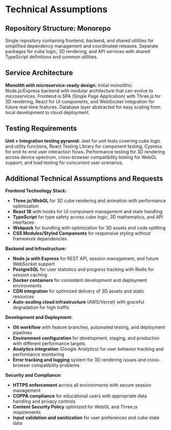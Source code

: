 # Technical Assumptions

## Repository Structure: Monorepo
Single repository containing frontend, backend, and shared utilities for simplified dependency management and coordinated releases. Separate packages for cube logic, 3D rendering, and API services with shared TypeScript definitions and common utilities.

## Service Architecture
**Monolith with microservice-ready design:** Initial monolithic Node.js/Express backend with modular architecture that can evolve to microservices. Frontend is SPA (Single Page Application) with Three.js for 3D rendering, React for UI components, and WebSocket integration for future real-time features. Database layer abstracted for easy scaling from local development to cloud deployment.

## Testing Requirements
**Unit + Integration testing pyramid:** Jest for unit tests covering cube logic and utility functions, React Testing Library for component testing, Cypress for end-to-end user interaction flows. Performance testing for 3D rendering across device spectrum, cross-browser compatibility testing for WebGL support, and load testing for concurrent user scenarios.

## Additional Technical Assumptions and Requests

**Frontend Technology Stack:**
- **Three.js/WebGL** for 3D cube rendering and animation with performance optimization
- **React 18** with hooks for UI component management and state handling  
- **TypeScript** for type safety across cube logic, 3D mathematics, and API interfaces
- **Webpack** for bundling with optimization for 3D assets and code splitting
- **CSS Modules/Styled Components** for responsive styling without framework dependencies

**Backend and Infrastructure:**
- **Node.js with Express** for REST API, session management, and future WebSocket support
- **PostgreSQL** for user statistics and progress tracking with Redis for session caching
- **Docker containers** for consistent development and deployment environments
- **CDN integration** for optimized delivery of 3D assets and static resources
- **Auto-scaling cloud infrastructure** (AWS/Vercel) with graceful degradation for high traffic

**Development and Deployment:**
- **Git workflow** with feature branches, automated testing, and deployment pipelines
- **Environment configuration** for development, staging, and production with different performance targets
- **Analytics integration** (Google Analytics) for user behavior tracking and performance monitoring
- **Error tracking and logging** system for 3D rendering issues and cross-browser compatibility problems

**Security and Compliance:**
- **HTTPS enforcement** across all environments with secure session management
- **COPPA compliance** for educational users with appropriate data handling and privacy controls  
- **Content Security Policy** optimized for WebGL and Three.js requirements
- **Input validation and sanitization** for user preferences and cube state data
